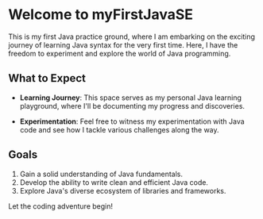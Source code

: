# Welcome to myFirstJavaSE

This is my first Java practice ground, where I am embarking on the exciting journey of learning Java syntax for the very first time. Here, I have the freedom to experiment and explore the world of Java programming.

## What to Expect

- **Learning Journey**: This space serves as my personal Java learning playground, where I'll be documenting my progress and discoveries.

- **Experimentation**: Feel free to witness my experimentation with Java code and see how I tackle various challenges along the way.

## Goals

1. Gain a solid understanding of Java fundamentals.
2. Develop the ability to write clean and efficient Java code.
3. Explore Java's diverse ecosystem of libraries and frameworks.

Let the coding adventure begin!